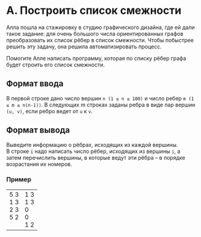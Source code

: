 # A. Построить список смежности

Алла пошла на стажировку в студию графического дизайна, где ей дали такое задание: для очень большого числа 
ориентированных графов преобразовать их список рёбер в список смежности. Чтобы побыстрее решить эту задачу, она решила 
автоматизировать процесс.

Помогите Алле написать программу, которая по списку рёбер графа будет строить его список смежности.

## Формат ввода

В первой строке дано число вершин `n (1 ≤ n ≤ 100)` и число ребер `m (1 ≤ m ≤ n(n-1))`.
В следующих m строках заданы ребра в виде пар вершин `(u, v)`, если ребро ведет от `u` к `v`.

## Формат вывода

Выведите информацию о рёбрах, исходящих из каждой вершины.<br>
В строке `i` надо написать число рёбер, исходящих из вершины `i`, а затем перечислить вершины, в которые ведут эти рёбра – 
в порядке возрастания их номеров.

### Пример

<table><tr>
<td>
5 3<br>
1 3<br>
2 3<br>
5 2<br>
<br>
</td>
<td>
1 3 <br>
1 3 <br>
0 <br>
0 <br>
1 2
</td>
</tr></table>